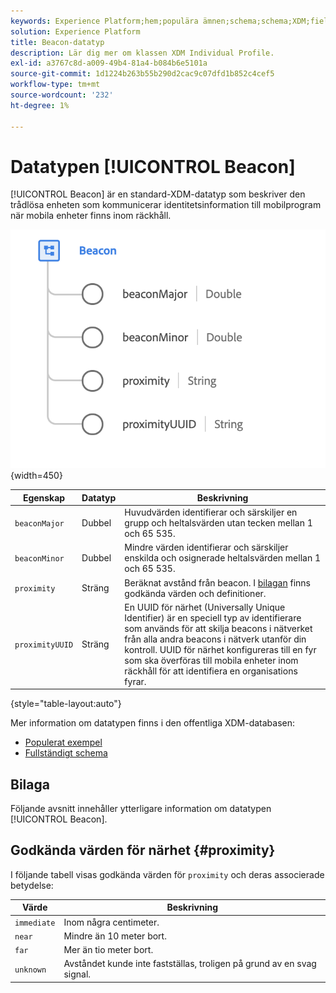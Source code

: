 ```yaml
---
keywords: Experience Platform;hem;populära ämnen;schema;schema;XDM;fields;schemas;Schemas;beacon;interaktionsinformation;datatyp;datatyp;datatyp;data type;
solution: Experience Platform
title: Beacon-datatyp
description: Lär dig mer om klassen XDM Individual Profile.
exl-id: a3767c8d-a009-49b4-81a4-b084b6e5101a
source-git-commit: 1d1224b263b55b290d2cac9c07dfd1b852c4cef5
workflow-type: tm+mt
source-wordcount: '232'
ht-degree: 1%

---
```


# Datatypen [!UICONTROL Beacon]

[!UICONTROL Beacon] är en standard-XDM-datatyp som beskriver den trådlösa enheten som kommunicerar identitetsinformation till mobilprogram när mobila enheter finns inom räckhåll.

![](../images/data-types/beacon.png){width=450}

| Egenskap | Datatyp | Beskrivning |
| --- | --- | --- |
| `beaconMajor` | Dubbel | Huvudvärden identifierar och särskiljer en grupp och heltalsvärden utan tecken mellan 1 och 65 535. |
| `beaconMinor` | Dubbel | Mindre värden identifierar och särskiljer enskilda och osignerade heltalsvärden mellan 1 och 65 535. |
| `proximity` | Sträng | Beräknat avstånd från beacon. I [bilagan](#proximity) finns godkända värden och definitioner. |
| `proximityUUID` | Sträng | En UUID för närhet (Universally Unique Identifier) är en speciell typ av identifierare som används för att skilja beacons i nätverket från alla andra beacons i nätverk utanför din kontroll. UUID för närhet konfigureras till en fyr som ska överföras till mobila enheter inom räckhåll för att identifiera en organisations fyrar. |

{style="table-layout:auto"}

Mer information om datatypen finns i den offentliga XDM-databasen:

* [Populerat exempel](https://github.com/adobe/xdm/blob/master/components/datatypes/deprecated/beacon-interaction-details.example.1.json)
* [Fullständigt schema](https://github.com/adobe/xdm/blob/master/components/datatypes/deprecated/beacon-interaction-details.schema.json)

## Bilaga

Följande avsnitt innehåller ytterligare information om datatypen [!UICONTROL Beacon].

## Godkända värden för närhet {#proximity}

I följande tabell visas godkända värden för `proximity` och deras associerade betydelse:

| Värde | Beskrivning |
| --- | --- |
| `immediate` | Inom några centimeter. |
| `near` | Mindre än 10 meter bort. |
| `far` | Mer än tio meter bort. |
| `unknown` | Avståndet kunde inte fastställas, troligen på grund av en svag signal. |
